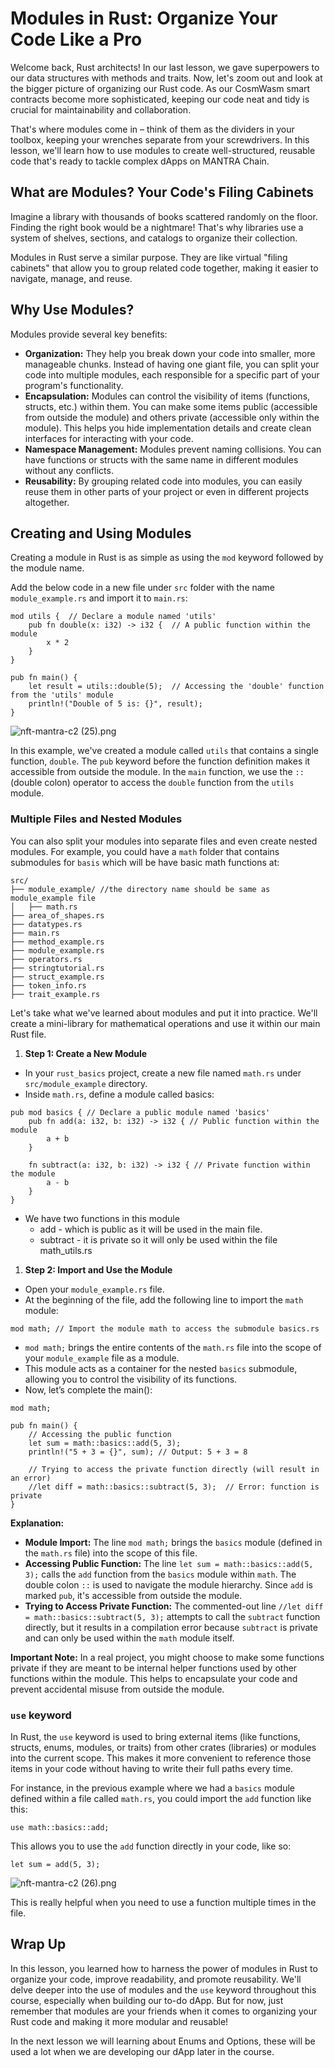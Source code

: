 # Modules in Rust: Organize Your Code Like a Pro

Welcome back, Rust architects! In our last lesson, we gave superpowers to our data structures with methods and traits. Now, let's zoom out and look at the bigger picture of organizing our Rust code.  As our CosmWasm smart contracts become more sophisticated, keeping our code neat and tidy is crucial for maintainability and collaboration. 

That's where modules come in – think of them as the dividers in your toolbox, keeping your wrenches separate from your screwdrivers. In this lesson, we'll learn how to use modules to create well-structured, reusable code that's ready to tackle complex dApps on MANTRA Chain.

## What are Modules? Your Code's Filing Cabinets

Imagine a library with thousands of books scattered randomly on the floor. Finding the right book would be a nightmare! That's why libraries use a system of shelves, sections, and catalogs to organize their collection.

Modules in Rust serve a similar purpose. They are like virtual "filing cabinets" that allow you to group related code together, making it easier to navigate, manage, and reuse.

## Why Use Modules?

Modules provide several key benefits:

- **Organization:** They help you break down your code into smaller, more manageable chunks. Instead of having one giant file, you can split your code into multiple modules, each responsible for a specific part of your program's functionality.
- **Encapsulation:** Modules can control the visibility of items (functions, structs, etc.) within them. You can make some items public (accessible from outside the module) and others private (accessible only within the module). This helps you hide implementation details and create clean interfaces for interacting with your code.
- **Namespace Management:** Modules prevent naming collisions. You can have functions or structs with the same name in different modules without any conflicts.
- **Reusability:** By grouping related code into modules, you can easily reuse them in other parts of your project or even in different projects altogether.

## Creating and Using Modules

Creating a module in Rust is as simple as using the `mod` keyword followed by the module name. 

Add the below code in a new file under `src` folder with the name `module_example.rs` and import it to `main.rs`:

```solidity
mod utils {  // Declare a module named 'utils'
    pub fn double(x: i32) -> i32 {  // A public function within the module
        x * 2
    }
}

pub fn main() {
    let result = utils::double(5);  // Accessing the 'double' function from the 'utils' module
    println!("Double of 5 is: {}", result);
}

```

![nft-mantra-c2 (25).png](https://github.com/0xmetaschool/Learning-Projects/blob/main/assests_for_all/Building%20on%20Mantra%20-%20C2/3.%20Building%20Blocks%20of%20Rust/3.%20Modules%20in%20Rust%20Organize%20Your%20Code%20Like%20/nft-mantra-c2_(25).png?raw=true)

In this example, we've created a module called `utils` that contains a single function, `double`.  The `pub` keyword before the function definition makes it accessible from outside the module. In the `main` function, we use the `::` (double colon) operator to access the `double` function from the `utils` module.

### Multiple Files and Nested Modules

You can also split your modules into separate files and even create nested modules.  For example, you could have a `math` folder that contains submodules for `basis` which will be have basic math functions at:

```solidity
src/
├── module_example/ //the directory name should be same as module_example file
│   ├── math.rs 
├── area_of_shapes.rs
├── datatypes.rs
├── main.rs
├── method_example.rs
├── module_example.rs
├── operators.rs
├── stringtutorial.rs
├── struct_example.rs
├── token_info.rs
├── trait_example.rs
```

Let's take what we've learned about modules and put it into practice. We'll create a mini-library for mathematical operations and use it within our main Rust file.

1. **Step 1: Create a New Module**
- In your `rust_basics` project, create a new file named `math.rs` under `src/module_example` directory.
- Inside `math.rs`, define a module called basics:

```solidity
pub mod basics { // Declare a public module named 'basics'
    pub fn add(a: i32, b: i32) -> i32 { // Public function within the module
        a + b
    }

    fn subtract(a: i32, b: i32) -> i32 { // Private function within the module
        a - b
    }
}
```

- We have two functions in this module
    - add - which is public as it will be used in the main file.
    - subtract - it is private so it will only be used within the file math_utils.rs
    
1. **Step 2: Import and Use the Module**
- Open your `module_example.rs` file.
- At the beginning of the file, add the following line to import the `math` module:

```solidity
mod math; // Import the module math to access the submodule basics.rs
```

- `mod math;` brings the entire contents of the `math.rs` file into the scope of your `module_example` file as a module.
- This module acts as a container for the nested `basics` submodule, allowing you to control the visibility of its functions.
- Now, let’s complete the main():

```solidity
mod math;

pub fn main() {
    // Accessing the public function
    let sum = math::basics::add(5, 3); 
    println!("5 + 3 = {}", sum); // Output: 5 + 3 = 8

    // Trying to access the private function directly (will result in an error)
    //let diff = math::basics::subtract(5, 3);  // Error: function is private
}
```

**Explanation:**

- **Module Import:** The line `mod math;` brings the `basics` module (defined in the `math.rs` file) into the scope of this file.
- **Accessing Public Function:** The line `let sum = math::basics::add(5, 3);` calls the `add` function from the `basics` module within `math`. The double colon `::` is used to navigate the module hierarchy. Since `add` is marked `pub`, it's accessible from outside the module.
- **Trying to Access Private Function:** The commented-out line `//let diff = math::basics::subtract(5, 3);` attempts to call the `subtract` function directly, but it results in a compilation error because `subtract` is private and can only be used within the `math` module itself.

**Important Note:** In a real project, you might choose to make some functions private if they are meant to be internal helper functions used by other functions within the module. This helps to encapsulate your code and prevent accidental misuse from outside the module.

### `use` keyword

In Rust, the `use` keyword is used to bring external items (like functions, structs, enums, modules, or traits) from other crates (libraries) or modules into the current scope. This makes it more convenient to reference those items in your code without having to write their full paths every time.

For instance, in the previous example where we had a `basics` module defined within a file called `math.rs`, you could import the `add` function like this:

```solidity
use math::basics::add;
```

This allows you to use the `add` function directly in your code, like so:

```solidity
let sum = add(5, 3);
```

![nft-mantra-c2 (26).png](https://github.com/0xmetaschool/Learning-Projects/blob/main/assests_for_all/Building%20on%20Mantra%20-%20C2/3.%20Building%20Blocks%20of%20Rust/3.%20Modules%20in%20Rust%20Organize%20Your%20Code%20Like%20/nft-mantra-c2_(26).png?raw=true)

This is really helpful when you need to use a function multiple times in the file.

## Wrap Up

In this lesson, you learned how to harness the power of modules in Rust to organize your code, improve readability, and promote reusability. We'll delve deeper into the use of modules and the `use` keyword throughout this course, especially when building our to-do dApp.  But for now, just remember that modules are your friends when it comes to organizing your Rust code and making it more modular and reusable!

In the next lesson we will learning about Enums and Options, these will be used a lot when we are developing our dApp later in the course.